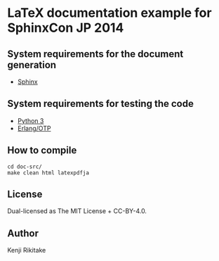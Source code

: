 # LaTeX documentation example for SphinxCon JP 2014

## System requirements for the document generation

* [Sphinx](http://sphinx-doc.org/)

## System requirements for testing the code

* [Python 3](http://www.python.org/)
* [Erlang/OTP](http://www.erlang.org)

## How to compile

    cd doc-src/
    make clean html latexpdfja

## License

Dual-licensed as The MIT License + CC-BY-4.0.

## Author

Kenji Rikitake

